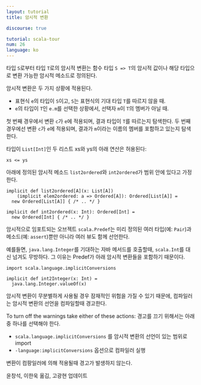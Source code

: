 ```yaml
---
layout: tutorial
title: 암시적 변환

discourse: true

tutorial: scala-tour
num: 26
language: ko
---
```


타입 `S`로부터 타입 `T`로의 암시적 변환는 함수 타입 `S => T`의 암시적 값이나 해당 타입으로 변환 가능한 암시적 메소드로 정의된다.

암시적 변환은 두 가지 상황에 적용된다.

* 표현식 `e`의 타입이 `S`이고, `S`는 표현식의 기대 타입 `T`를 따르지 않을 때.
* `e`의 타입이 `T`인 `e.m`를 선택한 상황에서, 선택자 `m`이 `T`의 멤버가 아닐 때.


첫 번째 경우에서 변환 `c`가 `e`에 적용되며, 결과 타입이 `T`를 따르는지 탐색한다.
두 번째 경우에선 변환 `c`가 `e`에 적용되며, 결과가 `m`이라는 이름의 멤버를 포함하고 있는지 탐색한다.

타입이 `List[Int]`인 두 리스트 xs와 ys의 아래 연산은 허용된다:

    xs <= ys

아래에 정의된 암시적 메소드 `list2ordered`와 `int2ordered`가 범위 안에 있다고 가정한다.

    implicit def list2ordered[A](x: List[A])
        (implicit elem2ordered: a => Ordered[A]): Ordered[List[A]] =
      new Ordered[List[A]] { /* .. */ }
    
    implicit def int2ordered(x: Int): Ordered[Int] = 
      new Ordered[Int] { /* .. */ }

암시적으로 임포트되는 오브젝트 `scala.Predef`는 미리 정의된 여러 타입(예: `Pair`)과 메소드(예: `assert`)뿐만 아니라 여러 뷰도 함께 선언한다. 

예를들면, `java.lang.Integer`를 기대하는 자바 메서드를 호출할때, `scala.Int`를 대신 넘겨도 무방하다. 그 이유는 Predef가 아래 암시적 변환들을 포함하기 때문이다.

```tut
import scala.language.implicitConversions

implicit def int2Integer(x: Int) =
  java.lang.Integer.valueOf(x)
```

암시적 변환이 무분별하게 사용될 경우 잠재적인 위험을 가질 수 있기 때문에, 컴파일러는 암시적 변환의 선언을 컴파일할때 경고한다.

To turn off the warnings take either of these actions:
경고를 끄기 위해서는 아래 중 하나를 선택해야 한다.

* `scala.language.implicitConversions` 를 암시적 변환의 선언이 있는 범위로 import
* `-language:implicitConversions` 옵션으로 컴파일러 실행

변환이 컴팡일러에 의해 적용될때 경고가 발생하지 않는다.


윤창석, 이한욱 옮김, 고광현 업데이트
